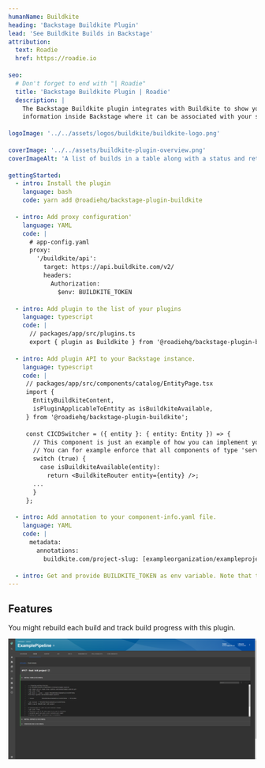 ```yaml
---
humanName: Buildkite
heading: 'Backstage Buildkite Plugin'
lead: 'See Buildkite Builds in Backstage'
attribution:
  text: Roadie
  href: https://roadie.io

seo:
  # Don't forget to end with "| Roadie"
  title: 'Backstage Buildkite Plugin | Roadie'
  description: |
    The Backstage Buildkite plugin integrates with Buildkite to show your builds
    information inside Backstage where it can be associated with your services.

logoImage: '../../assets/logos/buildkite/buildkite-logo.png'

coverImage: '../../assets/buildkite-plugin-overview.png'
coverImageAlt: 'A list of builds in a table along with a status and retry button for each build.'

gettingStarted:
  - intro: Install the plugin
    language: bash
    code: yarn add @roadiehq/backstage-plugin-buildkite

  - intro: Add proxy configuration'
    language: YAML
    code: |
      # app-config.yaml
      proxy:
        '/buildkite/api':
          target: https://api.buildkite.com/v2/
          headers:
            Authorization: 
              $env: BUILDKITE_TOKEN

  - intro: Add plugin to the list of your plugins
    language: typescript
    code: |
      // packages/app/src/plugins.ts
      export { plugin as Buildkite } from '@roadiehq/backstage-plugin-buildkite';

  - intro: Add plugin API to your Backstage instance.
    language: typescript
    code: |
     // packages/app/src/components/catalog/EntityPage.tsx
     import {
       EntityBuildkiteContent,
       isPluginApplicableToEntity as isBuildkiteAvailable,
     } from '@roadiehq/backstage-plugin-buildkite';

     const CICDSwitcher = ({ entity }: { entity: Entity }) => {
       // This component is just an example of how you can implement your company's logic in entity page.
       // You can for example enforce that all components of type 'service' should use GitHubActions
       switch (true) {
         case isBuildkiteAvailable(entity):
           return <BuildkiteRouter entity={entity} />;
       ...
       }
     };

  - intro: Add annotation to your component-info.yaml file.
    language: YAML
    code: |
      metadata:
        annotations:
          buildkite.com/project-slug: [exampleorganization/exampleproject]

  - intro: Get and provide BUILDKITE_TOKEN as env variable. Note that the token needs to be in format Bearer TOKEN 
---
```


## Features

You might rebuild each build and track build progress with this plugin.

![single build view in buildkite plugin](./bk-single-view.png)
